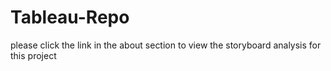 # Tableau-Repo

please click the link in the about section to view the storyboard analysis for this project 
